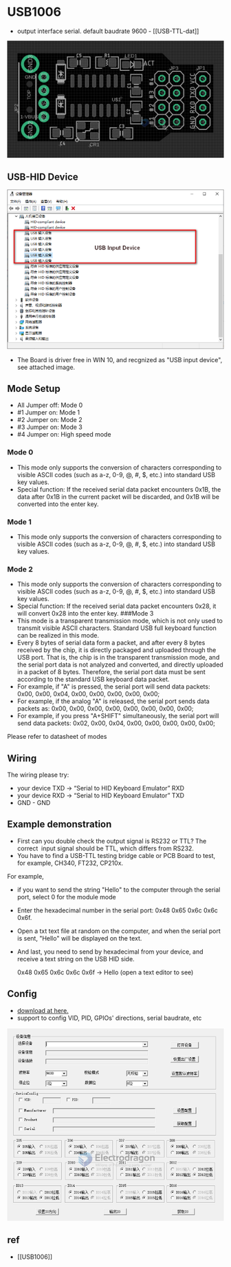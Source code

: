 
# USB1006 

- output interface serial. default baudrate 9600 - [[USB-TTL-dat]]

![](2023-10-13-13-55-58.png)



## USB-HID Device 

![](2023-10-13-14-05-39.png)

* The Board is driver free in WIN 10, and recgnized as "USB input device", see attached image.


## Mode Setup
* All Jumper off: Mode 0
* #1 Jumper on:   Mode 1
* #2 Jumper on:   Mode 2
* #3 Jumper on:   Mode 3
* #4 Jumper on:   High speed mode


### Mode 0 
* This mode only supports the conversion of characters corresponding to visible ASCII codes (such as a-z, 0-9, @, #, $, etc.) into standard USB key values.
* Special function: If the received serial data packet encounters 0x1B, the data after 0x1B in the current packet will be discarded, and 0x1B will be converted into the enter key.
### Mode 1 
* This mode only supports the conversion of characters corresponding to visible ASCII codes (such as a-z, 0-9, @, #, $, etc.) into standard USB key values.
### Mode 2 
* This mode only supports the conversion of characters corresponding to visible ASCII codes (such as a-z, 0-9, @, #, $, etc.) into standard USB key values.
* Special function: If the received serial data packet encounters 0x28, it will convert 0x28 into the enter key.
###Mode 3 
* This mode is a transparent transmission mode, which is not only used to transmit visible ASCII characters. Standard USB full keyboard function can be realized in this mode.
* Every 8 bytes of serial data form a packet, and after every 8 bytes received by the chip, it is directly packaged and uploaded through the USB port. That is, the chip is in the transparent transmission mode, and the serial port data is not analyzed and converted, and directly uploaded in a packet of 8 bytes. Therefore, the serial port data must be sent according to the standard USB keyboard data packet.
* For example, if "A" is pressed, the serial port will send data packets: 0x00, 0x00, 0x04, 0x00, 0x00, 0x00, 0x00, 0x00;
* For example, if the analog "A" is released, the serial port sends data packets as: 0x00, 0x00, 0x00, 0x00, 0x00, 0x00, 0x00, 0x00;
* For example, if you press "A+SHIFT" simultaneously, the serial port will send data packets: 0x02, 0x00, 0x04, 0x00, 0x00, 0x00, 0x00, 0x00;


Please refer to datasheet of modes

## Wiring 

The wiring please try: 

- your device TXD -> “Serial to HID Keyboard Emulator” RXD
- your device RXD -> “Serial to HID Keyboard Emulator” TXD
- GND - GND


## Example demonstration 

- First can you double check the output signal is RS232 or TTL? The correct  input signal should be TTL, which differs from RS232. 
- You have to find a USB-TTL testing bridge cable or PCB Board to test, for example, CH340, FT232, CP210x. 

For example, 

- if you want to send the string "Hello" to the computer through the serial port, select 0 for the module mode
- Enter the hexadecimal number in the serial port: 0x48 0x65 0x6c 0x6c 0x6f. 
- Open a txt text file at random on the computer, and when the serial port is sent, "Hello" will be displayed on the text.
- And last, you need to send by hexadecimal from your device, and receive a text string on the USB HID side.

    0x48 0x65 0x6c 0x6c 0x6f -> Hello (open a text editor to see)


## Config 

- [download at here. ](https://www.wch.cn/uploads/file/20181221/1545373585137913.zip)
- support to config VID, PID, GPIOs' directions, serial baudrate, etc

![](2023-10-18-15-51-55.png)


## ref 

- [[USB1006]]